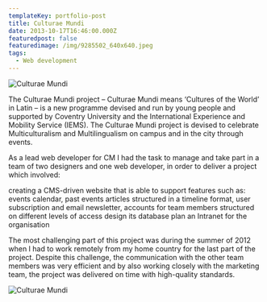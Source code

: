 ```yaml
---
templateKey: portfolio-post
title: Culturae Mundi
date: 2013-10-17T16:46:00.000Z
featuredpost: false
featuredimage: /img/9285502_640x640.jpeg
tags:
  - Web development
---
```

![Culturae Mundi](/img/culturae-1.png "Culturae Mundi")

The Culturae Mundi project – Culturae Mundi means ‘Cultures of the World’ in Latin – is a new programme devised and run by young people and supported by Coventry University and the International Experience and Mobility Service (IEMS). The Culturae Mundi project is devised to celebrate Multiculturalism and Multilingualism on campus and in the city through events.

As a lead web developer for CM I had the task to manage and take part in a team of two designers and one web developer, in order to deliver a project which involved:

creating a CMS-driven website that is able to support features such as: events calendar, past events articles structured in a timeline format, user subscription and email newsletter, accounts for team members structured on different levels of access design its database
plan an Intranet for the organisation

The most challenging part of this project was during the summer of 2012 when I had to work remotely from my home country for the last part of the project. Despite this challenge, the communication with the other team members was very efficient and by also working closely with the marketing team, the project was delivered on time with high-quality standards.

![Culturae Mundi](/img/culturae-plain.jpg "Culturae Mundi")